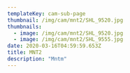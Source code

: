 ```yaml
---
templateKey: cam-sub-page
thumbnail: /img/cam/mnt2/SHL_9520.jpg
thumbnails:
  - image: /img/cam/mnt2/SHL_9520.jpg
  - image: /img/cam/mnt2/SHL_9555.jpg
date: 2020-03-16T04:59:59.653Z
title: MNT2 
description: "Mntm"
---
```

